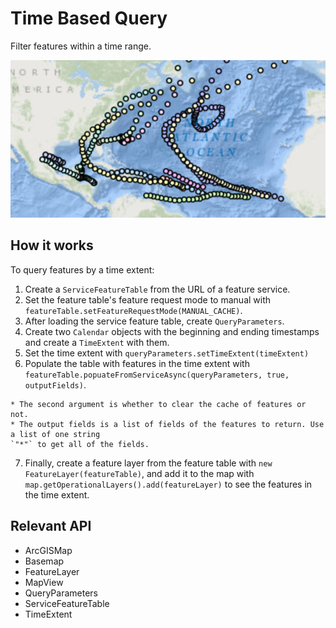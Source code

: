 # Time Based Query

Filter features within a time range.

<img src="TimeBasedQuery.png"/>

## How it works

To query features by a time extent:


  1. Create a `ServiceFeatureTable` from the URL of a feature service.
  2. Set the feature table's feature request mode to manual with `featureTable.setFeatureRequestMode(MANUAL_CACHE)`.
  3. After loading the service feature table, create `QueryParameters`.
  4. Create two `Calendar` objects with the beginning and ending timestamps and create a 
  `TimeExtent` with them.
  5. Set the time extent with `queryParameters.setTimeExtent(timeExtent)`
  6. Populate the table with features in the time extent with `featureTable.popuateFromServiceAsync(queryParameters, true, outputFields)`.
  
    * The second argument is whether to clear the cache of features or not.
    * The output fields is a list of fields of the features to return. Use a list of one string 
    `"*"` to get all of the fields.
  7. Finally, create a feature layer from the feature table with `new FeatureLayer(featureTable)`, 
  and add it to the map with `map.getOperationalLayers().add(featureLayer)` to see the features in the 
  time extent.


## Relevant API


  * ArcGISMap
  * Basemap
  * FeatureLayer
  * MapView
  * QueryParameters
  * ServiceFeatureTable
  * TimeExtent
